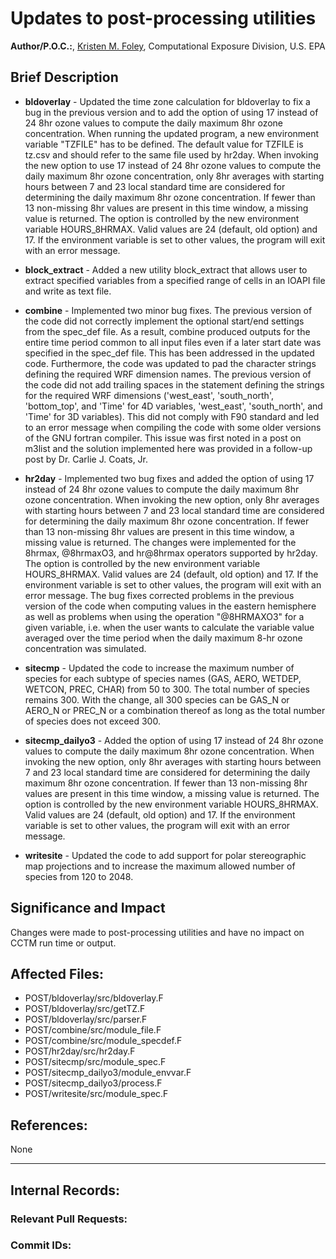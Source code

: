 # Updates to post-processing utilities
    
**Author/P.O.C.:**, [Kristen M. Foley](mailto:foley.kristen@epa.gov), Computational Exposure Division, U.S. EPA    
    
## Brief Description

* **bldoverlay** - Updated the time zone calculation for bldoverlay to fix a bug in the previous version and to add the option of using 17 instead of 24 8hr ozone values to compute the daily maximum 8hr ozone concentration. When running the updated program, a new environment variable "TZFILE" has to be defined. The default value for TZFILE is tz.csv and should refer to the same file used by hr2day.  When invoking the new option to use 17 instead of 24 8hr ozone values to compute the daily maximum 8hr ozone concentration, only 8hr averages with starting hours between 7 and 23 local standard time are considered for determining the daily maximum 8hr ozone concentration. If fewer than 13 non-missing 8hr values are present in this time window, a missing value is returned. The option is controlled by the new environment variable HOURS_8HRMAX. Valid values are 24 (default, old option) and 17. If the environment variable is set to other values, the program will exit with an error message.

* **block_extract** - Added a new utility block_extract that allows user to extract specified variables from a specified range of cells in an IOAPI file and write as text file.

 * **combine** - 
  Implemented two minor bug fixes. The previous version of the code did not correctly implement the optional start/end settings from the spec_def file. As a result, combine produced outputs for the entire time period common to all input files even if a later start date was specified in the spec_def file. This has been addressed in the updated code. Furthermore, the code was updated to pad the character strings defining the required WRF dimension names. The previous version of the code did not add trailing spaces in the statement defining the strings for the required WRF dimensions ('west_east', 'south_north', 'bottom_top', and 'Time' for 4D variables, 'west_east', 'south_north', and 'Time' for 3D variables). This did not comply with F90 standard and led to an error message when compiling the code with some older versions of the GNU fortran compiler. This issue was first noted in a post on m3list and the solution implemented here was provided in a follow-up post by Dr. Carlie J. Coats, Jr.  

* **hr2day** - 
 Implemented two bug fixes and added the option of using 17 instead of 24 8hr ozone values to compute the daily maximum 8hr ozone concentration. When invoking the new option, only 8hr averages with starting hours between 7 and 23 local standard time are considered for determining the daily maximum 8hr ozone concentration. If fewer than 13 non-missing 8hr values are present in this time window, a missing value is returned. The changes were implemented for the 8hrmax, @8hrmaxO3, and hr@8hrmax operators supported by hr2day. The option is controlled by the new environment variable HOURS_8HRMAX. Valid values are 24 (default, old option) and 17. If the environment variable is set to other values, the program will exit with an error message. The bug fixes corrected problems in the previous version of the code when computing values in the eastern hemisphere as well as problems when using the operation "@8HRMAXO3" for a given variable, i.e. when the user wants to calculate the variable value averaged over the time period when the daily maximum 8-hr ozone concentration was simulated.

* **sitecmp** - 
 Updated the code to increase the maximum number of species for each subtype of species names (GAS, AERO, WETDEP, WETCON, PREC, CHAR) from 50 to 300. The total number of species remains 300. With the change, all 300 species can be GAS_N or AERO_N or PREC_N or a combination thereof as long as the total number of species does not exceed 300.
 
* **sitecmp_dailyo3** - Added the option of using 17 instead of 24 8hr ozone values to compute the daily maximum 8hr ozone concentration. When invoking the new option, only 8hr averages with starting hours between 7 and 23 local standard time are considered for determining the daily maximum 8hr ozone concentration. If fewer than 13 non-missing 8hr values are present in this time window, a missing value is returned. The option is controlled by the new environment variable HOURS_8HRMAX. Valid values are 24 (default, old option) and 17. If the environment variable is set to other values, the program will exit with an error message. 

* **writesite** -  Updated the code to add support for polar stereographic map projections and to increase the maximum allowed number of species from 120 to 2048.
 
## Significance and Impact
    
Changes were made to post-processing utilities and have no impact on CCTM run time or output.
    
## Affected Files:
    
* POST/bldoverlay/src/bldoverlay.F
* POST/bldoverlay/src/getTZ.F
* POST/bldoverlay/src/parser.F
* POST/combine/src/module_file.F
* POST/combine/src/module_specdef.F
* POST/hr2day/src/hr2day.F
* POST/sitecmp/src/module_spec.F
* POST/sitecmp_dailyo3/module_envvar.F
* POST/sitecmp_dailyo3/process.F
* POST/writesite/src/module_spec.F

## References:    

None

-----
## Internal Records:
    
### Relevant Pull Requests:


### Commit IDs:
    

    
